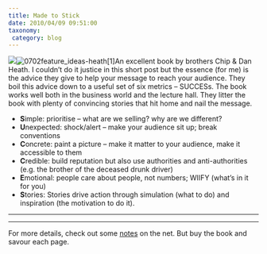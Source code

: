 ```yaml
---
title: Made to Stick
date: 2010/04/09 09:51:00
taxonomy: 
 category: blog 
---
```


![](http://heathbrothers.com/images/mts.png)![0702feature_ideas-heath[1]](http://lh6.ggpht.com/_-8eBgLSYyzA/S774t30Ed9I/AAAAAAABGK8/c-nPPAaXMts/0702feature_ideas-heath%5B1%5D_thumb%5B1%5D.jpg?imgmax=800)An excellent book by brothers Chip & Dan Heath. I couldn’t do it justice in this short post but the essence (for me) is the advice they give to help your message to reach your audience. They boil this advice down to a useful set of six metrics – SUCCESs. The book works well both in the business world and the lecture hall. They litter the book with plenty of convincing stories that hit home and nail the message.

* **S**imple: prioritise – what are we selling? why are we different?
* **U**nexpected: shock/alert – make your audience sit up; break conventions
* **C**oncrete: paint a picture – make it matter to your audience, make it accessible to them
* **C**redible: build reputation but also use authorities and anti-authorities (e.g. the brother of the deceased drunk driver)
* **E**motional: people care about people, not numbers; WIIFY (what’s in it for you)
* **S**tories: Stories drive action through simulation (what to do) and inspiration (the motivation to do it).

****

****

For more details, check out some [notes](http://www.slideshare.net/bizbooktalk/made-to-stick) on the net. But buy the book and savour each page.

